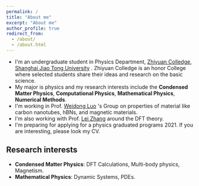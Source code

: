 ```yaml
---
permalink: /
title: "About me"
excerpt: "About me"
author_profile: true
redirect_from: 
  - /about/
  - /about.html
---
```


+ I'm an undergraduate student in Physics Department, [Zhiyuan Colledge](https://zhiyuan.sjtu.edu.cn/), [Shanghai Jiao Tong University](https:sjtu.edu.cn/) . Zhiyuan Colledge is an honor College where selected students share their ideas and research on the basic science.
+ My major is physics and my research interests include the **Condensed Matter Physics**, **Computational Physics**, **Mathematical Physics**, **Numerical Methods**.
+ I'm working in Prof. [Weidong Luo](http://www.physics.sjtu.edu.cn/wdluo) 's Group on properties of material like carbon nanotubes, hBNs, and magnetic materials. 
+ I'm also working with Prof. [Lei Zhang](https://ins.sjtu.edu.cn/people/lzhang/home.html) around the DFT theory.
+ I'm preparing for applying for a physics graduated programs 2021. If you are interesting, please look my CV.

## Research interests
* **Condensed Matter Physics**: DFT Calculations, Multi-body physics, Magnetism.
* **Mathematical Physics**: Dynamic Systems, PDEs.
